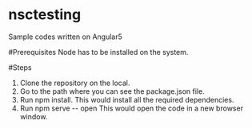 # nsctesting
Sample codes written on Angular5

#Prerequisites
Node has to be installed on the system.

#Steps
1. Clone the repository on the local.
2. Go to the path where you can see the package.json file.
3. Run npm install.
   This would install all the required dependencies.
4. Run npm serve -- open
   This would open the code in a new browser window.
